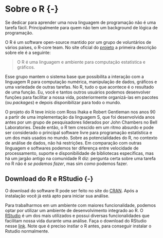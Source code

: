 
# Sobre o R {-}

Se dedicar para aprender uma nova linguagem de programação não é uma tarefa fácil. Principalmente para quem não tem um background de lógica de programação.

O R é um software open-source mantido por um grupo de voluntários de vários países, o R-core team. No site oficial do [projeto](https://www.r-project.org/) a primeira descrição sobre ele é a seguinte:

> O R é uma linguagem e ambiente para computação estatística e gráficos.

Esse grupo mantem o sistema base que possibilita a interação com a linguagem R para computação numérica, manipulação de dados, gráficos e uma variedade de outras tarefas. No R, tudo o que acontece é o resultado de uma função. Eu, você e tantos outros usuários podemos desenvolver funções para facilitar a nossa vida, posteriormente organizá-las em pacotes (ou *packages*) e depois disponibilizar para todo o mundo.

O projeto do R teve início com Ross Ihaka e Robert Gentleman nos anos 90 a partir de uma implementação da linguagem S, que foi desenvolvida anos antes por um grupo de pesquisadores liderados por John Chambers no Bell Laboratories. Desde então, o R tem crescido em um ritmo absurdo e pode ser considerado o principal software livre para programação estatística e um dos mais usados no mundo. Sobre as potencialidades do R, no contexto de análise de dados, não há restrições. Em comparação com outras linguagem e softwares podemos ter diferença entre velocidade de processamento, suporte e disponibilidade de bibliotecas específicas, mas há um jargão antigo na comunidade R diz: pergunta certa sobre uma tarefa no R não é *se podemos fazer*, mas sim *como* podemos fazer.


## Download do R e RStudio {-}

O download do software R pode ser feito no site do [CRAN](https://cran.r-project.org/). Após a instalação você já está apto para iniciar sua análise.

Para trabalharmos em um ambiente com maiores funcionalidade, podemos optar por utilizar um ambiente de desenvolvimento integrado ao R. O [RStudio](https://www.rstudio.com/) é um dos mais utilizados e possui diversas funcionalidades que facilitam nossa vida durante uma análise. Faça o download do RStudio nesse [link](https://www.rstudio.com/products/rstudio/download/). Note que é preciso instlar o R antes, para conseguir instalar o Rstudio normalmente.
